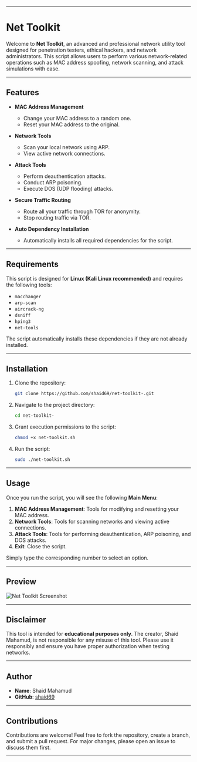 

---

# **Net Toolkit**

Welcome to **Net Toolkit**, an advanced and professional network utility tool designed for penetration testers, ethical hackers, and network administrators. This script allows users to perform various network-related operations such as MAC address spoofing, network scanning, and attack simulations with ease.

---

## **Features**
- **MAC Address Management**
  - Change your MAC address to a random one.
  - Reset your MAC address to the original.
  
- **Network Tools**
  - Scan your local network using ARP.
  - View active network connections.
  
- **Attack Tools**
  - Perform deauthentication attacks.
  - Conduct ARP poisoning.
  - Execute DOS (UDP flooding) attacks.
  
- **Secure Traffic Routing**
  - Route all your traffic through TOR for anonymity.
  - Stop routing traffic via TOR.

- **Auto Dependency Installation**
  - Automatically installs all required dependencies for the script.

---

## **Requirements**
This script is designed for **Linux (Kali Linux recommended)** and requires the following tools:
- `macchanger`
- `arp-scan`
- `aircrack-ng`
- `dsniff`
- `hping3`
- `net-tools`

The script automatically installs these dependencies if they are not already installed.

---

## **Installation**
1. Clone the repository:
   ```bash
   git clone https://github.com/shaid69/net-toolkit-.git
   ```
2. Navigate to the project directory:
   ```bash
   cd net-toolkit-
   ```
3. Grant execution permissions to the script:
   ```bash
   chmod +x net-toolkit.sh
   ```
4. Run the script:
   ```bash
   sudo ./net-toolkit.sh
   ```

---

## **Usage**
Once you run the script, you will see the following **Main Menu**:
1. **MAC Address Management**: Tools for modifying and resetting your MAC address.
2. **Network Tools**: Tools for scanning networks and viewing active connections.
3. **Attack Tools**: Tools for performing deauthentication, ARP poisoning, and DOS attacks.
4. **Exit**: Close the script.

Simply type the corresponding number to select an option.

---

## **Preview**
![Net Toolkit Screenshot](https://user-images.githubusercontent.com/placeholder/screenshot.png)

---

## **Disclaimer**
This tool is intended for **educational purposes only**. The creator, Shaid Mahamud, is not responsible for any misuse of this tool. Please use it responsibly and ensure you have proper authorization when testing networks.

---

## **Author**
- **Name**: Shaid Mahamud
- **GitHub**: [shaid69](https://github.com/shaid69)

---

## **Contributions**
Contributions are welcome! Feel free to fork the repository, create a branch, and submit a pull request. For major changes, please open an issue to discuss them first.

---



